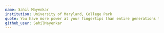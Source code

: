 ```yaml
---
name: Sahil Mayenkar
institution: University of Maryland, College Park
quote: You have more power at your fingertips than entire generations that came before you. - Common
github_user: SahilMayenkar
---
```

